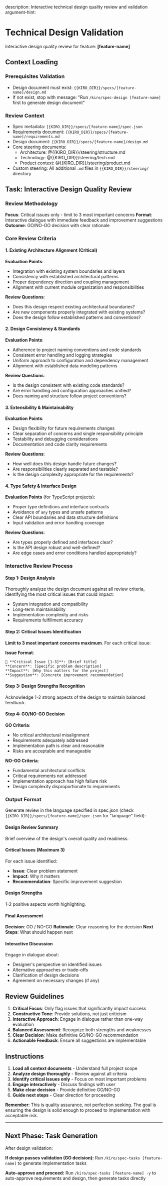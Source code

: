 <meta>
description: Interactive technical design quality review and validation
argument-hint: <feature-name>
</meta>

# Technical Design Validation

Interactive design quality review for feature: **[feature-name]**

## Context Loading

### Prerequisites Validation
- Design document must exist: `{{KIRO_DIR}}/specs/[feature-name]/design.md`
- If not exist, stop with message: "Run `/kiro/spec-design [feature-name]` first to generate design document"

### Review Context
- Spec metadata: `{{KIRO_DIR}}/specs/[feature-name]/spec.json`
- Requirements document: `{{KIRO_DIR}}/specs/[feature-name]/requirements.md`
- Design document: `{{KIRO_DIR}}/specs/[feature-name]/design.md`
- Core steering documents:
  - Architecture: @{{KIRO_DIR}}/steering/structure.md
  - Technology: @{{KIRO_DIR}}/steering/tech.md
  - Product context: @{{KIRO_DIR}}/steering/product.md
- Custom steering: All additional `.md` files in `{{KIRO_DIR}}/steering/` directory

## Task: Interactive Design Quality Review

### Review Methodology

**Focus**: Critical issues only - limit to 3 most important concerns
**Format**: Interactive dialogue with immediate feedback and improvement suggestions
**Outcome**: GO/NO-GO decision with clear rationale

### Core Review Criteria

#### 1. Existing Architecture Alignment (Critical)
**Evaluation Points**:
- Integration with existing system boundaries and layers
- Consistency with established architectural patterns
- Proper dependency direction and coupling management
- Alignment with current module organization and responsibilities

**Review Questions**:
- Does this design respect existing architectural boundaries?
- Are new components properly integrated with existing systems?
- Does the design follow established patterns and conventions?

#### 2. Design Consistency & Standards
**Evaluation Points**:
- Adherence to project naming conventions and code standards
- Consistent error handling and logging strategies
- Uniform approach to configuration and dependency management
- Alignment with established data modeling patterns

**Review Questions**:
- Is the design consistent with existing code standards?
- Are error handling and configuration approaches unified?
- Does naming and structure follow project conventions?

#### 3. Extensibility & Maintainability
**Evaluation Points**:
- Design flexibility for future requirements changes
- Clear separation of concerns and single responsibility principle
- Testability and debugging considerations
- Documentation and code clarity requirements

**Review Questions**:
- How well does this design handle future changes?
- Are responsibilities clearly separated and testable?
- Is the design complexity appropriate for the requirements?

#### 4. Type Safety & Interface Design
**Evaluation Points** (for TypeScript projects):
- Proper type definitions and interface contracts
- Avoidance of `any` types and unsafe patterns
- Clear API boundaries and data structure definitions
- Input validation and error handling coverage

**Review Questions**:
- Are types properly defined and interfaces clear?
- Is the API design robust and well-defined?
- Are edge cases and error conditions handled appropriately?

### Interactive Review Process

#### Step 1: Design Analysis
Thoroughly analyze the design document against all review criteria, identifying the most critical issues that could impact:
- System integration and compatibility
- Long-term maintainability
- Implementation complexity and risks
- Requirements fulfillment accuracy

#### Step 2: Critical Issues Identification
**Limit to 3 most important concerns maximum**. For each critical issue:

**Issue Format**:
```
🔴 **Critical Issue [1-3]**: [Brief title]
**Concern**: [Specific problem description]
**Impact**: [Why this matters for the project]
**Suggestion**: [Concrete improvement recommendation]
```

#### Step 3: Design Strengths Recognition
Acknowledge 1-2 strong aspects of the design to maintain balanced feedback.

#### Step 4: GO/NO-GO Decision

**GO Criteria**:
- No critical architectural misalignment
- Requirements adequately addressed
- Implementation path is clear and reasonable
- Risks are acceptable and manageable

**NO-GO Criteria**:
- Fundamental architectural conflicts
- Critical requirements not addressed
- Implementation approach has high failure risk
- Design complexity disproportionate to requirements

### Output Format

Generate review in the language specified in spec.json (check `{{KIRO_DIR}}/specs/[feature-name]/spec.json` for "language" field):

#### Design Review Summary
Brief overview of the design's overall quality and readiness.

#### Critical Issues (Maximum 3)
For each issue identified:
- **Issue**: Clear problem statement
- **Impact**: Why it matters
- **Recommendation**: Specific improvement suggestion

#### Design Strengths
1-2 positive aspects worth highlighting.

#### Final Assessment
**Decision**: GO / NO-GO
**Rationale**: Clear reasoning for the decision
**Next Steps**: What should happen next

#### Interactive Discussion
Engage in dialogue about:
- Designer's perspective on identified issues
- Alternative approaches or trade-offs
- Clarification of design decisions
- Agreement on necessary changes (if any)

## Review Guidelines

1. **Critical Focus**: Only flag issues that significantly impact success
2. **Constructive Tone**: Provide solutions, not just criticism
3. **Interactive Approach**: Engage in dialogue rather than one-way evaluation
4. **Balanced Assessment**: Recognize both strengths and weaknesses
5. **Clear Decision**: Make definitive GO/NO-GO recommendation
6. **Actionable Feedback**: Ensure all suggestions are implementable

## Instructions

1. **Load all context documents** - Understand full project scope
2. **Analyze design thoroughly** - Review against all criteria
3. **Identify critical issues only** - Focus on most important problems
4. **Engage interactively** - Discuss findings with user
5. **Make clear decision** - Provide definitive GO/NO-GO
6. **Guide next steps** - Clear direction for proceeding

**Remember**: This is quality assurance, not perfection seeking. The goal is ensuring the design is solid enough to proceed to implementation with acceptable risk.

---

## Next Phase: Task Generation

After design validation:

**If design passes validation (GO decision):**
Run `/kiro/spec-tasks [feature-name]` to generate implementation tasks

**Auto-approve and proceed:**
Run `/kiro/spec-tasks [feature-name] -y` to auto-approve requirements and design, then generate tasks directly


